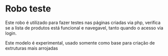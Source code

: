 # Robo teste

Este robo é utilizado para fazer testes nas páginas criadas via php, verifica se a lista de produtos está funcional e navegavel, tanto quando o acesso via login.

Este modelo é experimental, usado somente como base para criação de extruturas mais arrojadas